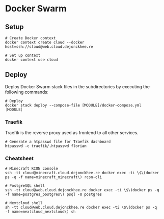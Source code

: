 # Docker Swarm

## Setup

```
# Create Docker context
docker context create cloud --docker host=ssh://cloud@web.cloud.dejonckhee.re

# Set up context
docker context use cloud
```

## Deploy

Deploy Docker Swarm stack files in the subdirectories by executing the following commands:

```
# Deploy 
docker stack deploy --compose-file [MODULE]/docker-compose.yml [MODULE]
```

### Traefik

Traefik is the reverse proxy used as frontend to all other services.

```
# Generate a htpasswd file for Traefik dashboard
htpasswd -c traefik/.htpasswd florian
```

### Cheatsheet

```
# Minecraft RCON console
ssh -tt cloud@minecraft.cloud.dejonckhee.re docker exec -ti \$\(docker ps -q -f name=minecraft_minecraft\) rcon-cli

# PostgreSQL shell
ssh -tt cloud@web.cloud.dejonckhee.re docker exec -ti \$\(docker ps -q -f name=postgres_postgres\) psql -U postgres

# Nextcloud shell
sh -tt cloud@web.cloud.dejonckhee.re docker exec -ti \$\(docker ps -q -f name=nextcloud_nextcloud\) sh
```
